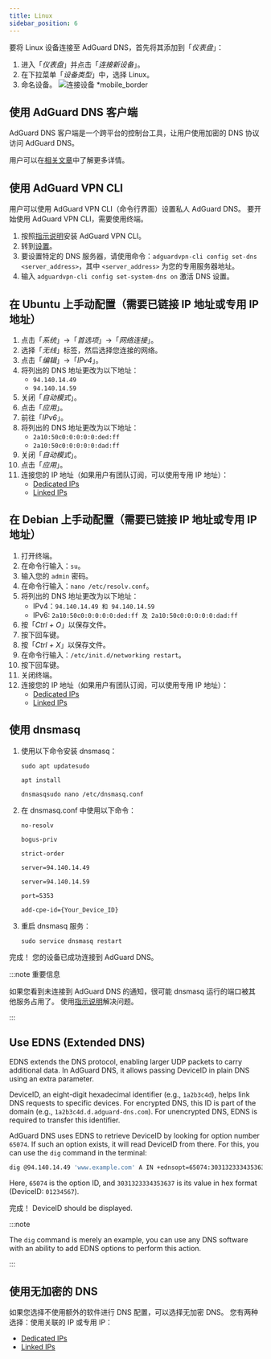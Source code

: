 ```yaml
---
title: Linux
sidebar_position: 6
---
```


要将 Linux 设备连接至 AdGuard DNS，首先将其添加到「_仪表盘_」：

1. 进入「_仪表盘_」并点击「_连接新设备_」。
2. 在下拉菜单「_设备类型_」中，选择 Linux。
3. 命名设备。
   ![连接设备 \*mobile\_border](https://cdn.adtidy.org/content/kb/dns/private/new_dns/connect/choose_linux.png)

## 使用 AdGuard DNS 客户端

AdGuard DNS 客户端是一个跨平台的控制台工具，让用户使用加密的 DNS 协议访问 AdGuard DNS。

用户可以在[相关文章](/dns-client/overview/)中了解更多详情。

## 使用 AdGuard VPN CLI

用户可以使用 AdGuard VPN CLI（命令行界面）设置私人 AdGuard DNS。 要开始使用 AdGuard VPN CLI，需要使用终端。

1. 按照[指示说明](https://adguard-vpn.com/kb/adguard-vpn-for-linux/installation/)安装 AdGuard VPN CLI。
2. 转到[设置](https://adguard-vpn.com/kb/adguard-vpn-for-linux/settings/)。
3. 要设置特定的 DNS 服务器，请使用命令：`adguardvpn-cli config set-dns <server_address>`，其中 `<server_address>` 为您的专用服务器地址。
4. 输入 `adguardvpn-cli config set-system-dns on` 激活 DNS 设置。

## 在 Ubuntu 上手动配置（需要已链接 IP 地址或专用 IP 地址）

1. 点击「_系统_」→「_首选项_」→「_网络连接_」。
2. 选择「_无线_」标签，然后选择您连接的网络。
3. 点击「_编辑_」→「_IPv4_」。
4. 将列出的 DNS 地址更改为以下地址：
   - `94.140.14.49`
   - `94.140.14.59`
5. 关闭「_自动模式_」。
6. 点击「_应用_」。
7. 前往「_IPv6_」。
8. 将列出的 DNS 地址更改为以下地址：
   - `2a10:50c0:0:0:0:0:ded:ff`
   - `2a10:50c0:0:0:0:0:dad:ff`
9. 关闭「_自动模式_」。
10. 点击「_应用_」。
11. 连接您的 IP 地址（如果用户有团队订阅，可以使用专用 IP 地址）：
    - [Dedicated IPs](/private-dns/connect-devices/other-options/dedicated-ip.md)
    - [Linked IPs](/private-dns/connect-devices/other-options/linked-ip.md)

## 在 Debian 上手动配置（需要已链接 IP 地址或专用 IP 地址）

1. 打开终端。
2. 在命令行输入：`su`。
3. 输入您的 `admin` 密码。
4. 在命令行输入：`nano /etc/resolv.conf`。
5. 将列出的 DNS 地址更改为以下地址：
   - IPv4：`94.140.14.49 和 94.140.14.59`
   - IPv6: `2a10:50c0:0:0:0:0:ded:ff 及 2a10:50c0:0:0:0:0:dad:ff`
6. 按「_Ctrl + O_」以保存文件。
7. 按下回车键。
8. 按「_Ctrl + X_」以保存文件。
9. 在命令行输入：`/etc/init.d/networking restart`。
10. 按下回车键。
11. 关闭终端。
12. 连接您的 IP 地址（如果用户有团队订阅，可以使用专用 IP 地址）：
    - [Dedicated IPs](/private-dns/connect-devices/other-options/dedicated-ip.md)
    - [Linked IPs](/private-dns/connect-devices/other-options/linked-ip.md)

## 使用 dnsmasq

1. 使用以下命令安装 dnsmasq：

   `sudo apt updatesudo`

   `apt install`

   `dnsmasqsudo nano /etc/dnsmasq.conf`

2. 在 dnsmasq.conf 中使用以下命令：

   `no-resolv`

   `bogus-priv`

   `strict-order`

   `server=94.140.14.49`

   `server=94.140.14.59`

   `port=5353`

   `add-cpe-id={Your_Device_ID}`

3. 重启 dnsmasq 服务：

   `sudo service dnsmasq restart`

完成！ 您的设备已成功连接到 AdGuard DNS。

:::note 重要信息

如果您看到未连接到 AdGuard DNS 的通知，很可能 dnsmasq 运行的端口被其他服务占用了。 使用[指示说明](https://github.com/AdguardTeam/AdGuardHome/wiki/FAQ#bindinuse)解决问题。

:::

## Use EDNS (Extended DNS)

EDNS extends the DNS protocol, enabling larger UDP packets to carry additional data. In AdGuard DNS, it allows passing DeviceID in plain DNS using an extra parameter.

DeviceID, an eight-digit hexadecimal identifier (e.g., `1a2b3c4d`), helps link DNS requests to specific devices. For encrypted DNS, this ID is part of the domain (e.g., `1a2b3c4d.d.adguard-dns.com`). For unencrypted DNS, EDNS is required to transfer this identifier.

AdGuard DNS uses EDNS to retrieve DeviceID by looking for option number `65074`. If such an option exists, it will read DeviceID from there. For this, you can use the `dig` command in the terminal:

```sh
dig @94.140.14.49 'www.example.com' A IN +ednsopt=65074:3031323334353637
```

Here, `65074` is the option ID, and `3031323334353637` is its value in hex format (DeviceID: `01234567`).

完成！ DeviceID should be displayed.

:::note

The `dig` command is merely an example, you can use any DNS software with an ability to add EDNS options to perform this action.

:::

## 使用无加密的 DNS

如果您选择不使用额外的软件进行 DNS 配置，可以选择无加密 DNS。 您有两种选择：使用关联的 IP 或专用 IP：

- [Dedicated IPs](/private-dns/connect-devices/other-options/dedicated-ip.md)
- [Linked IPs](/private-dns/connect-devices/other-options/linked-ip.md)
